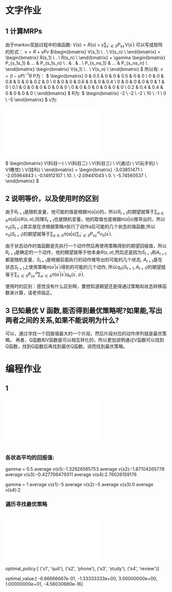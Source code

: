 # 文字作业

## 1 计算MRPs

由于markov奖励过程中的值函数:
$V(s) = R(s) + \gamma \sum_{s^{\prime} \in S} P_{ss^{\prime}}V(s^{\prime})$
可以写成矩阵的形式：
$v = R + \gamma P v$
$\begin{bmatrix}
V(s_1) \\
. \\
V(s_n) \\
\end{bmatrix} = \begin{bmatrix}
R(s_1) \\
. \\
R(s_n) \\
\end{bmatrix} + \gamma \begin{bmatrix}
P_{s_1s_1} & ... & P_{s_1s_n} \\
. & . & . \\
P_{s_ns_1} & ... & P_{s_ns_n} \\
\end{bmatrix} \begin{bmatrix}
V(s_1) \\
. \\
V(s_n) \\
\end{bmatrix}
$
所以有:
$v = (I - \gamma P)^{-1}R$
P为：
$
\begin{bmatrix}
0 & 0.5 & 0 & 0 & 0.5 & 0 & 0 \\
0 & 0 & 0.8 & 0 & 0 & 0.2 & 0 \\
0 & 0 & 0 & 0.6 & 0 & 0 & 0.4 \\
0 & 0 & 0 & 0 & 0 & 1 & 0 \\
0.1 & 0 & 0 & 0 & 0 & 0 & 0 \\
0 & 0 & 0 & 0 & 0 & 0 & 0 \\
0.2 & 0.4 & 0.4 & 0 & 0 & 0 & 0 \\
\end{bmatrix}
$
R为:
$
\begin{bmatrix}
-2 \\
-2 \\
-2 \\
10 \\
-1 \\
0 \\
-5
\end{bmatrix}
$
v为:


![code1.py](code1.py)

$
\begin{bmatrix}
V(科目一) \\
V(科目二) \\
V(科目三) \\
V(通过) \\
V(玩手机) \\
V(睡觉) \\
V(挂科) \\
\end{bmatrix} =
\begin{bmatrix}
-3.03851471 \\
-2.05964843 \\
-0.14912107 \\
10. \\
-2.09441043 \\
0. \\
-5.74560537 \\
\end{bmatrix}
$

## 2 说明等价，以及使用时的区别

由于$R_{t+1}$是随机变量，他可能的值是根据$\pi(a|s)$的，所以$R_{t+1}$的期望就等于$\sum_{a \in A} \pi(a|s)R(s,a)$,同理$S_{t+1}$也是随机变量，他的取值也是根据$\pi(a|s)$推导出的，所以$v_{\pi}(S_{t+1})$其实是在求根据策略$\pi$执行了动作a后可能的几个状态的值函数,所以$v_{\pi}(S_{t+1})$的期望就等于$\sum_{a \in A}\pi(a|s)\sum_{s^{\prime} \in S}P_{ss^{\prime}}^{a}v_{\pi}(s^{\prime})$.

由于状态动作的值函数是先执行一个动作然后再使用策略得到的期望回报值，所以$R_{t+1}$是确定的一个动作，他的期望就等于他本身$R(s,a)$,然后还是因为$S_{t+1}$和$A_{t+1}$都是随机变量，$S_{t+1}$是根据前面执行的动作推导出的可能的几个状态, $A_{t+1}$是在状态$S_{t+1}$上使用策略$\pi(a^{\prime}|s^{\prime})$得到的可能的几个动作, 所以$q_{\pi}(S_{t+1},A_{t+1})$的期望就等于$\sum_{s^{\prime} \in S}P_{ss^{\prime}}^{a}\sum_{a^{\prime} \in A}\pi(a^{\prime}|s^{\prime})q_{\pi}(s^{\prime},a^{\prime})$.

使用时的区别：感觉没有什么区别啊，要想知道期望还是得通过策略和状态转移函数来计算，请老师指正。

## 3 已知最优 V 函数,能否得到最优策略呢?如果能,写出两者之间的关系,如果不能说明为什么?

可以，通过寻找一个回报值最大的一个片段，然后片段对应的动作序列就是最优策略。
再者，Q函数和V函数是可以相互转化的，所以更加说明通过V函数可以找到Q函数，找到Q函数后再找到最优Q函数，进而找到最优策略。

# 编程作业

## 1

![code2.py](code2.py)

### 各状态平均的回报值:
gamma = 0.5
average v(s1):-1.32826585753
average v(s2):-1.87104265778
average v(s3):-0.427706479311
average v(s4):2.76026159176

gamma = 1
average v(s1):-5
average v(s2):-5
average v(s3):0
average v(s4):2

### 遍历寻找最优策略

![code2.py](code2.py)

optimal_policy:[
    ('s1', 'quit'), 
    ('s2', 'phone'), 
    ('s3', 'study'), 
    ('s4', 'review')]

optimal_value:[
    -6.66666667e-01,
    -1.33333333e+00,
    3.00000000e+00,
    1.00000000e+01,
    -4.56030660e-16]
